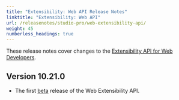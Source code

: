 ```yaml
---
title: "Extensibility: Web API Release Notes"
linktitle: "Extensibility: Web API"
url: /releasenotes/studio-pro/web-extensibility-api/
weight: 45
numberless_headings: true
---
```


These release notes cover changes to the [Extensibility API for Web Developers](/apidocs-mxsdk/apidocs/extensibility-api/).

## Version 10.21.0

* The first [beta](/releasenotes/release-status/) release of the Web Extensibility API.
